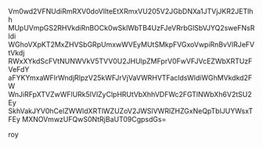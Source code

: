 Vm0wd2VFNUdiRmRXV0doVllteEtXRmxVU205V2JGbDNXa1JTVjJKR2JETlhh
MUpUVmpGS2RHVkdiRnBOCk0wSklWbTB4UzFJeVRrbGlSbVJYQ2sweFNsRldi
WGhoVXpKT2MxZHVSbGRpUmxwWVEyMUtSMkpFVGxoVwpiRnBvVlRJeFVtVkdj
RWxXYkdScFVtNUNWVkV5TVV0U2JHUlpZMFprV0FwVFJVcEZWbXRTUzFVeFdY
aFYKYmxaWFlrWndjRlpzV25kWFJrVjVaVWRHVTFacldsWldiWGhMVkdkd2FW
WnJiRFpXTVZwWFlURk5lVlZyClpHRUtVbXhhVDFWc2FGTlNWbXh6V2tSU2Ey
SkhVakJYV0hCelZWWldXRTlWZUZoV2JWSlVWRlZHZGxNeQpTblJUYWsxTFEy
MXNOVmwzUFQwS0NtRjBaUT09CgpsdGs=

roy